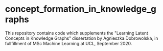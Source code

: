 # concept_formation_in_knowledge_graphs
This repository contains code which supplements the "Learning Latent Concepts in Knowledge Graphs" dissertation by Agnieszka Dobrowolska, in fullfillment of MSc Machine Learning at UCL, September 2020.  
